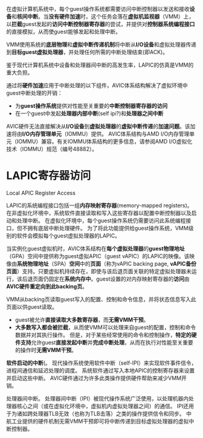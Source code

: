 
在虚拟计算机系统中，每个guest操作系统都需要访问中断控制器以发送和接收**设备**和**核间中断**。当**没有硬件加速**时，这个任务会落在**虚拟机监视器**（VMM）上，以**拦截**guest发起的**访问中断控制器寄存器**的尝试，并提供对**控制器系统编程接口**的直接模拟，从而使guest能够发起和处理中断。

VMM使用系统的**底层物理**和**虚拟中断传递机制**将中断从**I/O设备**和虚拟处理器传递到**目标guest虚拟处理器**，并处理任何所需的中断处理结束(即ACK)。

鉴于现代计算机系统中设备和处理器间中断的高发生率，LAPIC的仿真是VMM的重大负担。

通过将**硬件加速**应用于中断处理的以下组件，AVIC体系结构解决了虚拟环境中guest中断处理的开销：

* 为**guest操作系统**提供对性能至关重要的**中断控制器寄存器的访问**
* 在一个guest中发起**处理器内部中断**(self ipi?)和**处理器之间中断**

AVIC硬件无法直接解决从**I/O设备**到**虚拟处理器**的**虚拟中断传递**的**加速问题**。该加速将由**I/O内存管理单元**（IOMMU）提供。 AVIC体系结构与AMD I/O内存管理单元（IOMMU）兼容。有关IOMMU体系结构的更多信息，请参阅AMD I/O虚拟化技术（IOMMU）规范（编号48882）。

# LAPIC寄存器访问

Local APIC Register Access

LAPIC的系统编程接口包括一组**内存映射寄存器**(memory-mapped registers)。 在非虚拟化环境中，系统软件直接读取和写入这些寄存器以配置中断控制器以及启动和处理中断。 在虚拟化环境中，每个guest操作系统仍需要访问此系统编程接口，但不拥有底层中断处理硬件。 为了将此功能提供给guest操作系统，VMM级别的软件会模拟每个guest虚拟处理器的LAPIC。

当实例化guest虚拟机时，AVIC体系结构在**每个虚拟处理器**的**guest物理地址**（GPA）空间中提供称为guest虚拟APIC（guest vAPIC）的LAPIC的映像。该映像由**系统物理地址**（SPA）**空间**中的**页面**（称为vAPIC backing page, **vAPIC备份页面**）支持。只要虚拟机持续存在，即使与该后退页面关联的特定虚拟处理器未运行，该后退页面仍固定在**系统内存中**。guest设置的对内存映射寄存器的**访问**由**AVIC硬件重定向到此backing页**。

VMM从backing页读取guest写入的配置、控制和命令信息，并将状态信息写入此页面以供guest读取。
* guest被允许**直接读取大多数寄存器**，而**无需VMM干预**。
* **大多数写入都会被拦截**，从而使VMM可以处理来自guest的配置，控制和命令数据并对其执行操作。
但是，对于某些经常使用的命令和控制操作，**特定的硬件支持**允许guest**直接发起中断**并**完成中断处理**，从而在执行对性能至关重要的操作时**无需VMM干预**。

**软件启动的中断**(。 现代操作系统使用软件中断（self-IPI）来实现软件事件信令，进程间通信和延迟处理的调度。 系统软件通过写入本地APIC的控制寄存器来设置并启动这些中断。 AVIC硬件通过为许多此类操作提供硬件帮助来减少VMM开销。

处理器间中断。 处理器间中断（IPI）被现代操作系统广泛使用，以处理机器内处理器核心之间（或在虚拟化环境中，虚拟机内虚拟处理器之间）的通信。 IPI还用于为诸如跨处理器TLB无效（也称为TLB击落）之类的操作提供信令和同步。 中航工业提供的硬件机制无需VMM干预即可将中断传递到目标虚拟处理器的虚拟中断控制器。